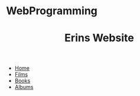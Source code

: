 # WebProgramming

<!DOCTYPE html>
<html>

<head>
  <title>Home Page</title>
</head>

<body>

<header>
  <h1>Erins Website</h1>
</header>

<nav>
  <ul>
    <li><a href="home.html">Home</a></li>
    <li><a href="films.html">Films</a></li>
    <li><a href="books.html">Books</a></li> 
    <li><a href="albums.html">Albums</a></li>
  </ul>
</nav>
  
</body>



  
</html>

